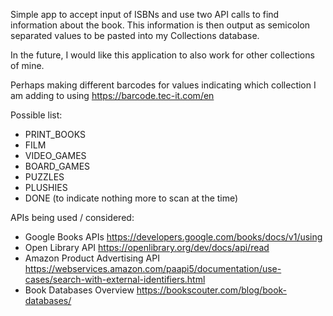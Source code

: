 Simple app to accept input of ISBNs and use two API calls to find
information about the book. This information is then output as
semicolon separated values to be pasted into my Collections database.

In the future, I would like this application to also work for other collections of mine.

Perhaps making different barcodes for values indicating which collection I am adding to using
https://barcode.tec-it.com/en

Possible list:
- PRINT_BOOKS
- FILM
- VIDEO_GAMES
- BOARD_GAMES
- PUZZLES
- PLUSHIES
- DONE (to indicate nothing more to scan at the time)

APIs being used / considered:
- Google Books APIs https://developers.google.com/books/docs/v1/using
- Open Library API https://openlibrary.org/dev/docs/api/read
- Amazon Product Advertising API https://webservices.amazon.com/paapi5/documentation/use-cases/search-with-external-identifiers.html
- Book Databases Overview https://bookscouter.com/blog/book-databases/